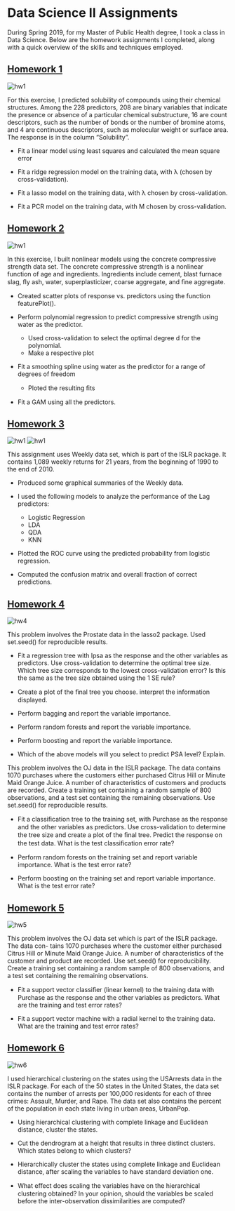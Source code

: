 # Data Science II Assignments

During Spring 2019, for my Master of Public Health degree, I took a class in Data Science. Below are the homework assignments I completed, along with a quick overview of the skills and techniques employed.

## [Homework 1](https://github.com/deepssquared/ds2/blob/master/HW1.Rmd)
![hw1](https://github.com/deepssquared/ds2/blob/master/img/hw1.png)

For this exercise, I predicted solubility of compounds using their chemical structures. Among the 228 predictors, 208 are binary variables that indicate the presence or absence of a particular chemical substructure, 16 are count descriptors, such as the number of bonds or the number of bromine atoms, and 4 are continuous descriptors, such as molecular weight or surface area. The response is in the column “Solubility”.

* Fit a linear model using least squares and calculated the mean square error

* Fit a ridge regression model on the training data, with λ (chosen by cross-validation). 

* Fit a lasso model on the training data, with λ chosen by cross-validation. 

* Fit a PCR model on the training data, with M chosen by cross-validation. 

## [Homework 2](https://github.com/deepssquared/ds2/blob/master/HW2.Rmd)
![hw1](https://github.com/deepssquared/ds2/blob/master/img/hw2.png)

In this exercise, I built nonlinear models using the concrete compressive strength data set. The concrete compressive strength is a nonlinear function of age and ingredients. Ingredients include cement, blast furnace slag, ﬂy ash, water, superplasticizer, coarse aggregate, and ﬁne aggregate.

* Created scatter plots of response vs. predictors using the function featurePlot().

* Perform polynomial regression to predict compressive strength using water as the predictor.
  * Used cross-validation to select the optimal degree d for the polynomial. 
  * Make a respective plot

* Fit a smoothing spline using water as the predictor for a range of degrees of freedom 
  * Ploted the resulting ﬁts

* Fit a GAM using all the predictors. 

## [Homework 3](https://github.com/deepssquared/ds2/blob/master/Homework%203.Rmd)
![hw1](https://github.com/deepssquared/ds2/blob/master/img/hw3.png)
![hw1](https://github.com/deepssquared/ds2/blob/master/img/hw3_2.png)


This assignment uses Weekly data set, which is part of the ISLR package. It contains 1,089 weekly returns for 21 years, from the beginning of 1990 to the end of 2010.

* Produced some graphical summaries of the Weekly data.

* I used the following models to analyze the performance of the Lag predictors:
  * Logistic Regression
  * LDA
  * QDA
  * KNN
 
* Plotted the ROC curve using the predicted probability from logistic regression.

* Computed the confusion matrix and overall fraction of correct predictions.

## [Homework 4](https://github.com/deepssquared/ds2/blob/master/Homework_4.Rmd)
![hw4](https://github.com/deepssquared/ds2/blob/master/img/hw4.png)

This problem involves the Prostate data in the lasso2 package. Used set.seed() for reproducible results.

* Fit a regression tree with lpsa as the response and the other variables as predictors. Use cross-validation to determine the optimal tree size. Which tree size corresponds to the lowest cross-validation error? Is this the same as the tree size obtained using the 1 SE rule?

* Create a plot of the ﬁnal tree you choose. interpret the information displayed.

* Perform bagging and report the variable importance.

* Perform random forests and report the variable importance.

* Perform boosting and report the variable importance.

* Which of the above models will you select to predict PSA level? Explain.

This problem involves the OJ data in the ISLR package. The data contains 1070 purchases where the customers either purchased Citrus Hill or Minute Maid Orange Juice. A number of characteristics of customers and products are recorded. Create a training set containing a random sample of 800 observations, and a test set containing the remaining observations. Use set.seed() for reproducible results.

* Fit a classiﬁcation tree to the training set, with Purchase as the response and the other variables as predictors. Use cross-validation to determine the tree size and create a plot of the ﬁnal tree. Predict the response on the test data. What is the test classiﬁcation error rate?

* Perform random forests on the training set and report variable importance. What is the test error rate?

* Perform boosting on the training set and report variable importance. What is the test error rate?

## [Homework 5](https://github.com/deepssquared/ds2/blob/master/Homework_5.Rmd)
![hw5](https://github.com/deepssquared/ds2/blob/master/img/hw5.png)

This problem involves the OJ data set which is part of the ISLR package. The data con- tains 1070 purchases where the customer either purchased Citrus Hill or Minute Maid Orange Juice. A number of characteristics of the customer and product are recorded. Use set.seed() for reproducibility. Create a training set containing a random sample of 800 observations, and a test set containing the remaining observations.

* Fit a support vector classiﬁer (linear kernel) to the training data with Purchase as the response and the other variables as predictors. What are the training and test error rates?

* Fit a support vector machine with a radial kernel to the training data. What are the training and test error rates?

## [Homework 6](https://github.com/deepssquared/ds2/blob/master/Homework_6.Rmd)
![hw6](https://github.com/deepssquared/ds2/blob/master/img/hw6.png)

I used hierarchical clustering on the states using the USArrests data in the ISLR package. For each of the 50 states in the United States, the data set contains the number of arrests per 100,000 residents for each of three crimes: Assault, Murder, and Rape. The data set also contains the percent of the population in each state living in urban areas, UrbanPop. 

* Using hierarchical clustering with complete linkage and Euclidean distance, cluster the states. 

* Cut the dendrogram at a height that results in three distinct clusters. Which states belong to which clusters? 

* Hierarchically cluster the states using complete linkage and Euclidean distance, after scaling the variables to have standard deviation one. 

* What eﬀect does scaling the variables have on the hierarchical clustering obtained? In your opinion, should the variables be scaled before the inter-observation dissimilarities are computed?
